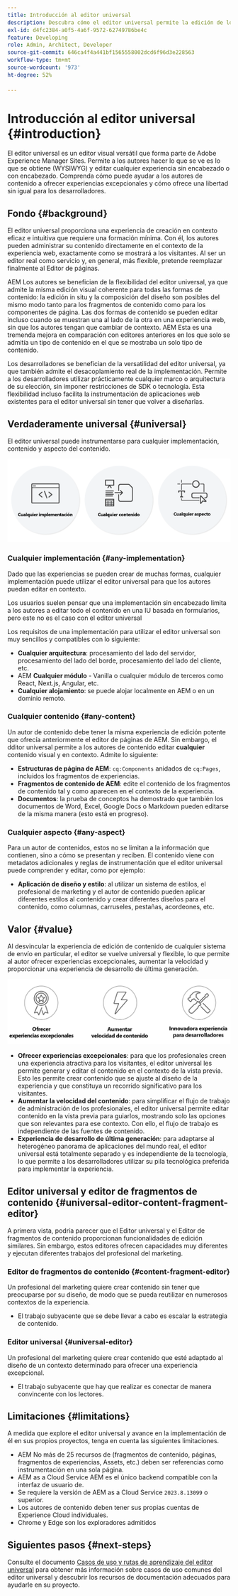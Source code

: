 ```yaml
---
title: Introducción al editor universal
description: Descubra cómo el editor universal permite la edición de lo que se ve es lo que se obtiene (WYSIWYG) de cualquier experiencia sin encabezado y con encabezado. Descubra cómo puede ayudar a los autores de contenido a ofrecer contenidos excepcionales y mayor velocidad, y una experiencia de última generación a los desarrolladores.
exl-id: d4fc2384-a0f5-4a6f-9572-62749786be4c
feature: Developing
role: Admin, Architect, Developer
source-git-commit: 646ca4f4a441bf1565558002dcd6f96d3e228563
workflow-type: tm+mt
source-wordcount: '973'
ht-degree: 52%

---
```



# Introducción al editor universal {#introduction}

El editor universal es un editor visual versátil que forma parte de Adobe Experience Manager Sites. Permite a los autores hacer lo que se ve es lo que se obtiene (WYSIWYG) y editar cualquier experiencia sin encabezado o con encabezado. Comprenda cómo puede ayudar a los autores de contenido a ofrecer experiencias excepcionales y cómo ofrece una libertad sin igual para los desarrolladores.

## Fondo {#background}

El editor universal proporciona una experiencia de creación en contexto eficaz e intuitiva que requiere una formación mínima. Con él, los autores pueden administrar su contenido directamente en el contexto de la experiencia web, exactamente como se mostrará a los visitantes. Al ser un editor real como servicio y, en general, más flexible, pretende reemplazar finalmente al Editor de páginas.

AEM Los autores se benefician de la flexibilidad del editor universal, ya que admite la misma edición visual coherente para todas las formas de contenido: la edición in situ y la composición del diseño son posibles del mismo modo tanto para los fragmentos de contenido como para los componentes de página. Las dos formas de contenido se pueden editar incluso cuando se muestran una al lado de la otra en una experiencia web, sin que los autores tengan que cambiar de contexto. AEM Esta es una tremenda mejora en comparación con editores anteriores en los que solo se admitía un tipo de contenido en el que se mostraba un solo tipo de contenido.

Los desarrolladores se benefician de la versatilidad del editor universal, ya que también admite el desacoplamiento real de la implementación. Permite a los desarrolladores utilizar prácticamente cualquier marco o arquitectura de su elección, sin imponer restricciones de SDK o tecnología. Esta flexibilidad incluso facilita la instrumentación de aplicaciones web existentes para el editor universal sin tener que volver a diseñarlas.

## Verdaderamente universal {#universal}

El editor universal puede instrumentarse para cualquier implementación, contenido y aspecto del contenido.

![Qué lo hace universal](assets/universal.png)

### Cualquier implementación {#any-implementation}

Dado que las experiencias se pueden crear de muchas formas, cualquier implementación puede utilizar el editor universal para que los autores puedan editar en contexto.

Los usuarios suelen pensar que una implementación sin encabezado limita a los autores a editar todo el contenido en una IU basada en formularios, pero este no es el caso con el editor universal

Los requisitos de una implementación para utilizar el editor universal son muy sencillos y compatibles con lo siguiente:

* **Cualquier arquitectura**: procesamiento del lado del servidor, procesamiento del lado del borde, procesamiento del lado del cliente, etc.
* AEM **Cualquier módulo** - Vanilla o cualquier módulo de terceros como React, Next.js, Angular, etc.
* **Cualquier alojamiento**: se puede alojar localmente en AEM o en un dominio remoto.

### Cualquier contenido {#any-content}

Un autor de contenido debe tener la misma experiencia de edición potente que ofrecía anteriormente el editor de páginas de AEM. Sin embargo, el dditor universal permite a los autores de contenido editar **cualquier** contenido visual y en contexto. Admite lo siguiente:

* **Estructuras de página de AEM**: `cq:Components` anidados de `cq:Pages`, incluidos los fragmentos de experiencias.
* **Fragmentos de contenido de AEM**: edite el contenido de los fragmentos de contenido tal y como aparecen en el contexto de la experiencia.
* **Documentos**: la prueba de conceptos ha demostrado que también los documentos de Word, Excel, Google Docs o Markdown pueden editarse de la misma manera (esto está en progreso).

### Cualquier aspecto {#any-aspect}

Para un autor de contenidos, estos no se limitan a la información que contienen, sino a cómo se presentan y reciben. El contenido viene con metadatos adicionales y reglas de instrumentación que el editor universal puede comprender y editar, como por ejemplo:

* **Aplicación de diseño y estilo**: al utilizar un sistema de estilos, el profesional de marketing y el autor de contenido pueden aplicar diferentes estilos al contenido y crear diferentes diseños para el contenido, como columnas, carruseles, pestañas, acordeones, etc.

## Valor {#value}

Al desvincular la experiencia de edición de contenido de cualquier sistema de envío en particular, el editor se vuelve universal y flexible, lo que permite al autor ofrecer experiencias excepcionales, aumentar la velocidad y proporcionar una experiencia de desarrollo de última generación.

![El valor del editor universal](assets/value.png)

* **Ofrecer experiencias excepcionales**: para que los profesionales creen una experiencia atractiva para los visitantes, el editor universal les permite generar y editar el contenido en el contexto de la vista previa. Esto les permite crear contenido que se ajuste al diseño de la experiencia y que constituya un recorrido significativo para los visitantes.
* **Aumentar la velocidad del contenido**: para simplificar el flujo de trabajo de administración de los profesionales, el editor universal permite editar contenido en la vista previa para guiarlos, mostrando solo las opciones que son relevantes para ese contexto. Con ello, el flujo de trabajo es independiente de las fuentes de contenido.
* **Experiencia de desarrollo de última generación**: para adaptarse al heterogéneo panorama de aplicaciones del mundo real, el editor universal está totalmente separado y es independiente de la tecnología, lo que permite a los desarrolladores utilizar su pila tecnológica preferida para implementar la experiencia.

## Editor universal y editor de fragmentos de contenido {#universal-editor-content-fragment-editor}

A primera vista, podría parecer que el Editor universal y el Editor de fragmentos de contenido proporcionan funcionalidades de edición similares. Sin embargo, estos editores ofrecen capacidades muy diferentes y ejecutan diferentes trabajos del profesional del marketing.

### Editor de fragmentos de contenido {#content-fragment-editor}

Un profesional del marketing quiere crear contenido sin tener que preocuparse por su diseño, de modo que se pueda reutilizar en numerosos contextos de la experiencia.

* El trabajo subyacente que se debe llevar a cabo es escalar la estrategia de contenido.

### Editor universal {#universal-editor}

Un profesional del marketing quiere crear contenido que esté adaptado al diseño de un contexto determinado para ofrecer una experiencia excepcional.

* El trabajo subyacente que hay que realizar es conectar de manera convincente con los lectores.

## Limitaciones {#limitations}

A medida que explore el editor universal y avance en la implementación de él en sus propios proyectos, tenga en cuenta las siguientes limitaciones.

* AEM No más de 25 recursos de (fragmentos de contenido, páginas, fragmentos de experiencias, Assets, etc.) deben ser referencias como instrumentación en una sola página.
* AEM as a Cloud Service AEM es el único backend compatible con la interfaz de usuario de.
* Se requiere la versión de AEM as a Cloud Service `2023.8.13099` o superior.
* Los autores de contenido deben tener sus propias cuentas de Experience Cloud individuales.
* Chrome y Edge son los exploradores admitidos

## Siguientes pasos {#next-steps}

Consulte el documento [Casos de uso y rutas de aprendizaje del editor universal](/help/implementing/universal-editor/use-cases.md) para obtener más información sobre casos de uso comunes del editor universal y descubrir los recursos de documentación adecuados para ayudarle en su proyecto.
